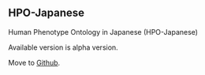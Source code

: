 ## HPO-Japanese
Human Phenotype Ontology in Japanese (HPO-Japanese)

Available version is alpha version.

Move to [Github](https://github.com/hpoj/alpha).

